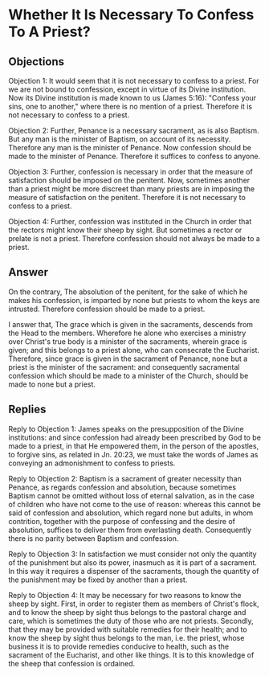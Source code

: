 # Whether It Is Necessary To Confess To A Priest?

## Objections

Objection 1: It would seem that it is not necessary to confess to a priest. For we are not bound to confession, except in virtue of its Divine institution. Now its Divine institution is made known to us (James 5:16): "Confess your sins, one to another," where there is no mention of a priest. Therefore it is not necessary to confess to a priest.

Objection 2: Further, Penance is a necessary sacrament, as is also Baptism. But any man is the minister of Baptism, on account of its necessity. Therefore any man is the minister of Penance. Now confession should be made to the minister of Penance. Therefore it suffices to confess to anyone.

Objection 3: Further, confession is necessary in order that the measure of satisfaction should be imposed on the penitent. Now, sometimes another than a priest might be more discreet than many priests are in imposing the measure of satisfaction on the penitent. Therefore it is not necessary to confess to a priest.

Objection 4: Further, confession was instituted in the Church in order that the rectors might know their sheep by sight. But sometimes a rector or prelate is not a priest. Therefore confession should not always be made to a priest.

## Answer

On the contrary, The absolution of the penitent, for the sake of which he makes his confession, is imparted by none but priests to whom the keys are intrusted. Therefore confession should be made to a priest.

I answer that, The grace which is given in the sacraments, descends from the Head to the members. Wherefore he alone who exercises a ministry over Christ's true body is a minister of the sacraments, wherein grace is given; and this belongs to a priest alone, who can consecrate the Eucharist. Therefore, since grace is given in the sacrament of Penance, none but a priest is the minister of the sacrament: and consequently sacramental confession which should be made to a minister of the Church, should be made to none but a priest.

## Replies

Reply to Objection 1: James speaks on the presupposition of the Divine institutions: and since confession had already been prescribed by God to be made to a priest, in that He empowered them, in the person of the apostles, to forgive sins, as related in Jn. 20:23, we must take the words of James as conveying an admonishment to confess to priests.

Reply to Objection 2: Baptism is a sacrament of greater necessity than Penance, as regards confession and absolution, because sometimes Baptism cannot be omitted without loss of eternal salvation, as in the case of children who have not come to the use of reason: whereas this cannot be said of confession and absolution, which regard none but adults, in whom contrition, together with the purpose of confessing and the desire of absolution, suffices to deliver them from everlasting death. Consequently there is no parity between Baptism and confession.

Reply to Objection 3: In satisfaction we must consider not only the quantity of the punishment but also its power, inasmuch as it is part of a sacrament. In this way it requires a dispenser of the sacraments, though the quantity of the punishment may be fixed by another than a priest.

Reply to Objection 4: It may be necessary for two reasons to know the sheep by sight. First, in order to register them as members of Christ's flock, and to know the sheep by sight thus belongs to the pastoral charge and care, which is sometimes the duty of those who are not priests. Secondly, that they may be provided with suitable remedies for their health; and to know the sheep by sight thus belongs to the man, i.e. the priest, whose business it is to provide remedies conducive to health, such as the sacrament of the Eucharist, and other like things. It is to this knowledge of the sheep that confession is ordained.